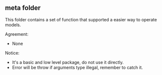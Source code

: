## meta folder

This folder contains a set of function that supported a easier way to operate models.

Agreement:
- None

Notice: 
- It's a basic and low level package, do not use it directly. 
- Error will be throw if arguments type illegal, remember to catch it.
